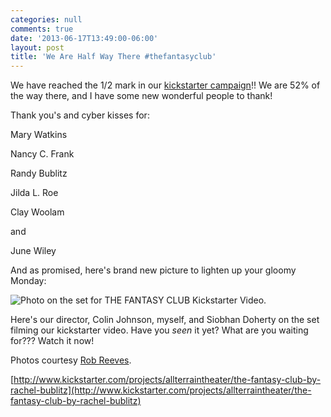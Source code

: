 ```yaml
---
categories: null
comments: true
date: '2013-06-17T13:49:00-06:00'
layout: post
title: 'We Are Half Way There #thefantasyclub'
---
```


We have reached the 1/2 mark in our [kickstarter campaign](http://www.kickstarter.com/projects/allterraintheater/the-fantasy-club-by-rachel-bublitz)!! We are 52% of the way there, and I have some new wonderful people to thank! 

Thank you's and cyber kisses for:

Mary Watkins

Nancy C. Frank

Randy Bublitz

Jilda L. Roe

Clay Woolam

and

June Wiley

And as promised, here's brand new picture to lighten up your gloomy Monday:

![Photo on the set for THE FANTASY CLUB Kickstarter Video.](/images/kickstartervid.jpg)

Here's our director, Colin Johnson, myself, and Siobhan Doherty on the set filming our kickstarter video. Have you *seen* it yet? What are you waiting for??? Watch it now!

Photos courtesy [Rob Reeves](http://suckypictures.blogspot.com/?zx=da79e9239054d5d).

[http://www.kickstarter.com/projects/allterraintheater/the-fantasy-club-by-rachel-bublitz](http://www.kickstarter.com/projects/allterraintheater/the-fantasy-club-by-rachel-bublitz)